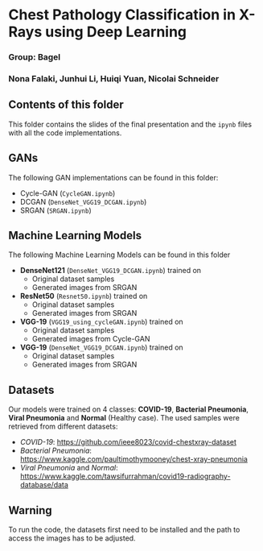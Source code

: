 # Chest Pathology Classification in X-Rays using Deep Learning

### Group: Bagel
### Nona Falaki, Junhui Li, Huiqi Yuan, Nicolai Schneider

## Contents of this folder
This folder contains the slides of the final presentation and the `ipynb` files with all the code implementations.

## GANs
The following GAN implementations can be found in this folder:
* Cycle-GAN (`CycleGAN.ipynb`)
* DCGAN (`DenseNet_VGG19_DCGAN.ipynb`)
* SRGAN (`SRGAN.ipynb`)

## Machine Learning Models
The following Machine Learning Models can be found in this folder
* __DenseNet121__ (`DenseNet_VGG19_DCGAN.ipynb`) trained on
    * Original dataset samples
    * Generated images from SRGAN
* __ResNet50__ (`Resnet50.ipynb`) trained on
   * Original dataset samples
   * Generated images from SRGAN
* __VGG-19__ (`VGG19_using_cycleGAN.ipynb`) trained on
   * Original dataset samples
   * Generated images from Cycle-GAN
* __VGG-19__ (`DenseNet_VGG19_DCGAN.ipynb`) trained on
   * Original dataset samples
   * Generated images from SRGAN

## Datasets
Our models were trained on 4 classes: __COVID-19__, __Bacterial Pneumonia__, __Viral Pneumonia__ and __Normal__ (Healthy case). The used samples were retrieved from different datasets:
* *COVID-19*: https://github.com/ieee8023/covid-chestxray-dataset
* *Bacterial Pneumonia*: https://www.kaggle.com/paultimothymooney/chest-xray-pneumonia
* *Viral Pneumonia* and *Normal*: https://www.kaggle.com/tawsifurrahman/covid19-radiography-database/data

## Warning
To run the code, the datasets first need to be installed and the path to access the images has to be adjusted.
